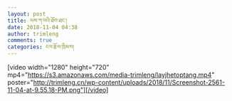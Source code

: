 ```yaml
---
layout: post
title: ལས་ཀ་བའི་ཐོབ་ཐང་།
date: 2018-11-04 04:38
author: trimleng
comments: true
categories: ངལ་རྩོལ་ཁྲིམས།
---
```

[video width="1280" height="720" mp4="https://s3.amazonaws.com/media-trimleng/layjhetoptang.mp4" poster="http://trimleng.cn/wp-content/uploads/2018/11/Screenshot-2561-11-04-at-9.55.18-PM.png"][/video]

<!-- wp:heading -->
<h2></h2>
<!-- /wp:heading -->
